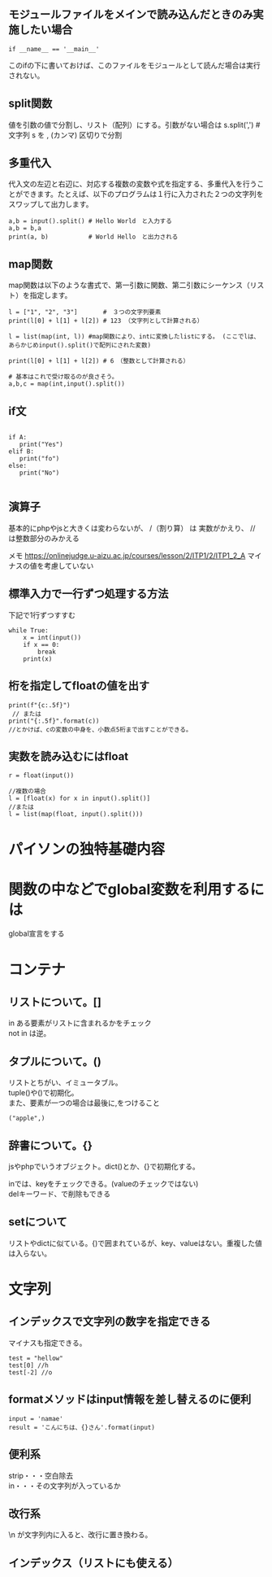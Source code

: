 ## モジュールファイルをメインで読み込んだときのみ実施したい場合
```
if __name__ == '__main__' 
```
このifの下に書いておけば、このファイルをモジュールとして読んだ場合は実行されない。

## split関数
値を引数の値で分割し、リスト（配列）にする。引数がない場合は
s.split(',') # 文字列 s を , (カンマ) 区切りで分割

## 多重代入
代入文の左辺と右辺に、対応する複数の変数や式を指定する、多重代入を行うことができます。たとえば、以下のプログラムは１行に入力された２つの文字列をスワップして出力します。 

```
a,b = input().split() # Hello World　と入力する
a,b = b,a
print(a, b)           # World Hello　と出力される
```

## map関数
 map関数は以下のような書式で、第一引数に関数、第二引数にシーケンス（リスト）を指定します。 
 
 ```
 l = ["1", "2", "3"]       #　３つの文字列要素
print(l[0] + l[1] + l[2]) # 123 （文字列として計算される）

l = list(map(int, l)) #map関数により、intに変換したlistにする。 (ここでlは、あらかじめinput().split()で配列にされた変数)

print(l[0] + l[1] + l[2]) # 6　（整数として計算される）

# 基本はこれで受け取るのが良さそう。
a,b,c = map(int,input().split())

 ```
 
 
 ## if文
 
 ```
 
if A:
    print("Yes")
elif B:
    print("fo")
else:
    print("No")
    
 ```
 ## 演算子
 基本的にphpやjsと大きくは変わらないが、
 /（割り算） は 実数がかえり、 // は整数部分のみかえる


メモ
https://onlinejudge.u-aizu.ac.jp/courses/lesson/2/ITP1/2/ITP1_2_A
マイナスの値を考慮していない

## 標準入力で一行ずつ処理する方法
下記で1行ずつすすむ
```
while True:
    x = int(input())
    if x == 0:
        break
    print(x)
```


## 桁を指定してfloatの値を出す

```
print(f"{c:.5f}")
 // または
print("{:.5f}".format(c)) 
//とかけば、cの変数の中身を、小数点5桁まで出すことができる。
```

## 実数を読み込むにはfloat
```
r = float(input())

//複数の場合
l = [float(x) for x in input().split()]
//または
l = list(map(float, input().split()))

```


# パイソンの独特基礎内容

# 関数の中などでglobal変数を利用するには
global宣言をする

# コンテナ
## リストについて。[]
in ある要素がリストに含まれるかをチェック<br>
not in は逆。

## タプルについて。()
リストとちがい、イミュータブル。<br>
tuple()や()で初期化。<br>
また、要素が一つの場合は最後に,をつけること
```
("apple",)
```

## 辞書について。{}
jsやphpでいうオブジェクト。dict()とか、{}で初期化する。<br>

inでは、keyをチェックできる。(valueのチェックではない)<br>
delキーワード、で削除もできる

## setについて
リストやdictに似ている。{)で囲まれているが、key、valueはない。重複した値は入らない。


# 文字列
## インデックスで文字列の数字を指定できる
マイナスも指定できる。

```
test = "hellow"
test[0] //h
test[-2] //o

```

## formatメソッドはinput情報を差し替えるのに便利
```
input = 'namae'
result = 'こんにちは、{}さん'.format(input)
```

## 便利系
strip・・・空白除去<br>
in・・・その文字列が入っているか

## 改行系
\n が文字列内に入ると、改行に置き換わる。

## インデックス（リストにも使える）
```

